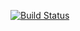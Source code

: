 [![Build Status](https://www.bitrise.io/app/b402bfdd768fc59f.svg?token=_cZ53d07wMSudAU6dMWzjA)](https://www.bitrise.io/app/b402bfdd768fc59f)
